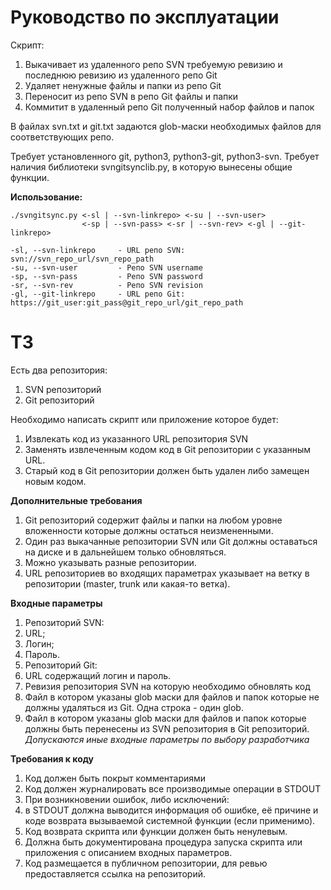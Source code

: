 # Руководство по эксплуатации

Скрипт:
1. Выкачивает из удаленного репо SVN требуемую ревизию и последнюю ревизию из удаленного репо Git
2. Удаляет ненужные файлы и папки из репо Git
3. Переносит из репо SVN в репо Git файлы и папки
4. Коммитит в удаленный репо Git полученный набор файлов и папок

В файлах svn.txt и git.txt задаются glob-маски необходимых файлов для соответствующих репо.

Требует установленного git, python3, python3-git, python3-svn. Требует наличия библиотеки svngitsynclib.py, в которую вынесены общие функции.

**Использование:**
```
./svngitsync.py <-sl | --svn-linkrepo> <-su | --svn-user>
                <-sp | --svn-pass> <-sr | --svn-rev> <-gl | --git-linkrepo>

-sl, --svn-linkrepo     - URL репо SVN: svn://svn_repo_url/svn_repo_path
-su, --svn-user         - Репо SVN username
-sp, --svn-pass         - Репо SVN password
-sr, --svn-rev          - Репо SVN revision
-gl, --git-linkrepo     - URL репо Git: https://git_user:git_pass@git_repo_url/git_repo_path
```
# ТЗ
Есть два репозитория:
1. SVN репозиторий
2. Git репозиторий

Необходимо написать скрипт или приложение которое будет:
1. Извлекать код из указанного URL репозитория SVN
2. Заменять извлеченным кодом код в Git репозитории с указанным URL.
  1. Старый код в Git репозитории должен быть удален либо замещен новым кодом.

**Дополнительные требования**
1. Git репозиторий содержит файлы и папки на любом уровне вложенности которые должны остаться неизмененными.
2. Один раз выкачанные репозитории SVN или Git должны оставаться на диске и в дальнейшем только обновляться.
3. Можно указывать разные репозитории.
4. URL репозиториев во входящих параметрах указывает на ветку в репозитории (master, trunk или какая-то ветка).

**Входные параметры**
1. Репозиторий SVN:
  1. URL;
  2. Логин;
  3. Пароль.
2. Репозиторий Git:
  1. URL содержащий логин и пароль.
3. Ревизия репозитория SVN на которую необходимо обновлять код
4. Файл в котором указаны glob маски для файлов и папок которые не должны удаляться из Git. Одна строка - один glob.
5. Файл в котором указаны glob маски для файлов и папок которые должны быть перенесены из SVN репозитория в Git репозиторий.
_Допускаются иные входные параметры по выбору разработчика_

**Требования к коду**
1. Код должен быть покрыт комментариями
2. Код должен журналировать все производимые операции в STDOUT
3. При возникновении ошибок, либо исключений:
  1. в STDOUT должна выводится информация об ошибке, её причине и коде возврата вызываемой системной функции (если применимо).
  2. Код возврата скрипта или функции должен быть ненулевым.
4. Должна быть документирована процедура запуска скрипта или приложения с описанием входных параметров.
5. Код размещается в публичном репозитории, для ревью предоставляется ссылка на репозиторий.
